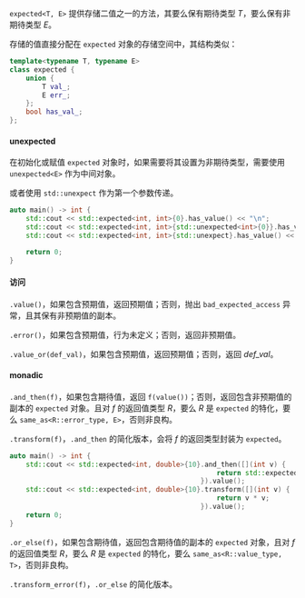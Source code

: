 `expected<T, E>` 提供存储二值之一的方法，其要么保有期待类型 _T_，要么保有非期待类型 _E_。

存储的值直接分配在 `expected` 对象的存储空间中，其结构类似：

```cpp
template<typename T, typename E>
class expected {
    union {
        T val_;
        E err_;
    };
    bool has_val_;
};
```

#### unexpected

在初始化或赋值 `expected` 对象时，如果需要将其设置为非期待类型，需要使用 `unexpected<E>` 作为中间对象。

或者使用 `std::unexpect` 作为第一个参数传递。

```cpp
auto main() -> int {
    std::cout << std::expected<int, int>{0}.has_value() << "\n";                       // true
    std::cout << std::expected<int, int>{std::unexpected<int>{0}}.has_value() << "\n"; // false
    std::cout << std::expected<int, int>{std::unexpect}.has_value() << "\n";		   // false

    return 0;
}
```

#### 访问

`.value()`，如果包含预期值，返回预期值；否则，抛出 `bad_expected_access` 异常，且其保有非预期值的副本。

`.error()`，如果包含预期值，行为未定义；否则，返回非预期值。

`.value_or(def_val)`，如果包含预期值，返回预期值；否则，返回 _def_val_。

#### monadic

`.and_then(f)`，如果包含期待值，返回 `f(value())`；否则，返回包含非预期值的副本的 `expected` 对象。且对 _f_ 的返回值类型 _R_，要么 _R_ 是 `expected` 的特化，要么 `same_as<R::error_type, E>`，否则非良构。

`.transform(f)`，`.and_then` 的简化版本，会将 _f_ 的返回类型封装为 `expected`。

```cpp
auto main() -> int {
    std::cout << std::expected<int, double>{10}.and_then([](int v) {
                                                   return std::expected<int, double>{v * v};
                                               }).value();
    std::cout << std::expected<int, double>{10}.transform([](int v) {
                                                   return v * v;
                                               }).value();
    return 0;
}
```

`.or_else(f)`，如果包含期待值，返回包含期待值的副本的 `expected` 对象，且对 _f_ 的返回值类型 _R_，要么 _R_ 是 `expected` 的特化，要么 `same_as<R::value_type, T>`，否则非良构。

`.transform_error(f)`，`.or_else` 的简化版本。



